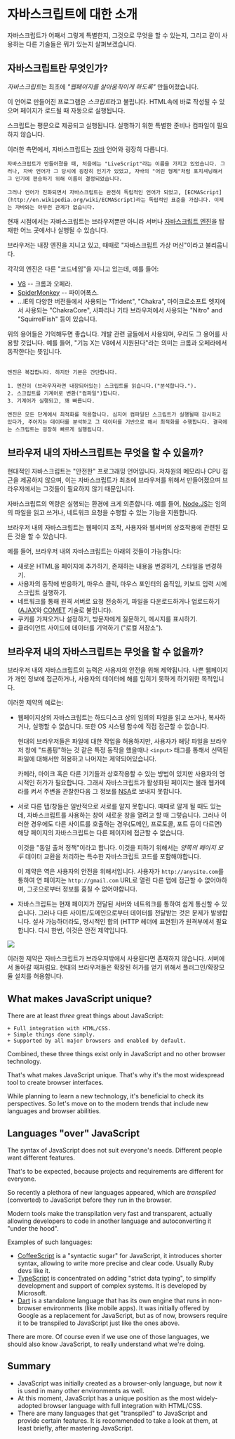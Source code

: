 # 자바스크립트에 대한 소개

자바스크립트가 어째서 그렇게 특별한지, 그것으로 무엇을 할 수 있는지, 그리고 같이 사용하는 다른 기술들은 뭐가 있는지 살펴보겠습니다.

## 자바스크립트란 무엇인가?

*자바스크립트*는 최초에 *"웹페이지를 살아움직이게 하도록"* 만들어졌습니다.

이 언어로 만들어진 프로그램은 *스크립트*라고 불립니다. HTML속에 바로 작성될 수 있으며 페이지가 로드될 때 자동으로 실행됩니다.

스크립트는 평문으로 제공되고 실행됩니다. 실행하기 위한 특별한 준비나 컴파일이 필요하지 않습니다.

이러한 측면에서, 자바스크립트는 [자바](http://en.wikipedia.org/wiki/Java) 언어와 굉장히 다릅니다.

```smart header="왜 <u>자바</u>스크립트인가?"
자바스크립트가 만들어졌을 때, 처음에는 "LiveScript"라는 이름을 가지고 있었습니다. 그러나, 자바 언어가 그 당시에 굉장히 인기가 있었고, 자바의 "어린 형제"처럼 포지셔닝해서 그 인기에 편승하기 위해 이름이 결정되었습니다.

그러나 언어가 진화되면서 자바스크립트는 완전히 독립적인 언어가 되었고, [ECMAScript](http://en.wikipedia.org/wiki/ECMAScript)라는 독립적인 표준을 가집니다. 이제는 자바와는 아무런 관계가 없습니다.
```

현재 시점에서는 자바스크립트는 브라우저뿐만 아니라 서버나 [자바스크립트 엔진](https://en.wikipedia.org/wiki/JavaScript_engine)을 탑재한 어느 곳에서나 실행될 수 있습니다.

브라우저는 내장 엔진을 지니고 있고, 때때로 "자바스크립트 가상 머신"이라고 불리웁니다.

각각의 엔진은 다른 "코드네임"을 지니고 있는데, 예를 들어:

- [V8](https://en.wikipedia.org/wiki/V8_(JavaScript_engine)) -- 크롬과 오페라.
- [SpiderMonkey](https://en.wikipedia.org/wiki/SpiderMonkey) -- 파이어폭스.
- ...IE의 다양한 버전들에서 사용되는 "Trident", "Chakra", 마이크로소프트 엣지에서 사용되는 "ChakraCore", 사파리나 기타 브라우저에서 사용되는 "Nitro" and "SquirrelFish" 등이 있습니다.

위의 용어들은 기억해두면 좋습니다. 개발 관련 글들에서 사용되며, 우리도 그 용어를 사용할 것입니다. 예를 들어, "기능 X는 V8에서 지원된다"라는 의미는 크롬과 오페라에서 동작한다는 뜻입니다.

```smart header="엔진은 어떻게 동작할까?"

엔진은 복잡합니다. 하지만 기본은 간단합니다.

1. 엔진이 (브라우저라면 내장되어있는) 스크립트를 읽습니다.("분석합니다.").
2. 스크립트를 기계어로 변환("컴파일")합니다.
3. 기계어가 실행되고, 꽤 빠릅니다.

엔진은 모든 단계에서 최적화를 적용합니다. 심지어 컴파일된 스크립트가 실행될때 감시하고 있다가, 주어지는 데이터를 분석하고 그 데이터를 기반으로 해서 최적화를 수행합니다. 결국에는 스크립트는 굉장히 빠르게 실행됩니다.
```

## 브라우저 내의 자바스크립트는 무엇을 할 수 있을까?

현대적인 자바스크립트는 "안전한" 프로그래밍 언어입니다. 저차원의 메모리나 CPU 접근을 제공하지 않으며, 이는 자바스크립트가 최초에 브라우저를 위해서 만들어졌으며 브라우저에서는 그것들이 필요하지 않기 때문입니다.

자바스크립트의 역량은 실행되는 환경에 크게 의존합니다. 예를 들어, [Node.JS](https://wikipedia.org/wiki/Node.js)는 임의의 파일을 읽고 쓰거나, 네트워크 요청을 수행할 수 있는 기능을 지원합니다.

브라우저 내의 자바스크립트는 웹페이지 조작, 사용자와 웹서버의 상호작용에 관련된 모든 것을 할 수 있습니다.

예를 들어, 브라우저 내의 자바스크립트는 아래의 것들이 가능합니다:

- 새로운 HTML을 페이지에 추가하기, 존재하는 내용을 변경하기, 스타일을 변경하기.
- 사용자의 동작에 반응하기, 마우스 클릭, 마우스 포인터의 움직임, 키보드 입력 시에 스크립트 실행하기.
- 네트워크를 통해 원격 서버로 요청 전송하기, 파일을 다운로드하거나 업로드하기 ([AJAX](https://en.wikipedia.org/wiki/Ajax_(programming))와 [COMET](https://en.wikipedia.org/wiki/Comet_(programming)) 기술로 불립니다).
- 쿠키를 가져오거나 설정하기, 방문자에게 질문하기, 메시지를 표시하기.
- 클라이언트 사이드에 데이터를 기억하기 ("로컬 저장소").

## 브라우저 내의 자바스크립트는 무엇을 할 수 없을까?

브라우저 내의 자바스크립트의 능력은 사용자의 안전을 위해 제약됩니다. 나쁜 웹페이지가 개인 정보에 접근하거나, 사용자의 데이터에 해를 입히기 못하게 하기위한 목적입니다.

이러한 제약의 예로는:

- 웹페이지상의 자바스크립트는 하드디스크 상의 임의의 파일을 읽고 쓰거나, 복사하거나, 실행할 수 없습니다. 또한 OS 시스템 함수에 직접 접근할 수 없습니다.

    현대의 브라우저들은 파일에 대한 작업을 허용하지만, 사용자가 해당 파일을 브라우저 창에 "드롭핑"하는 것 같은 특정 동작을 했을때나 `<input>` 태그를 통해서 선택된 파일에 대해서만 허용하고 나머지는 제약되어있습니다.

    카메라, 마이크 혹은 다른 기기들과 상호작용할 수 있는 방법이 있지만 사용자의 명시적인 허가가 필요합니다. 그래서 자바스크립트가 활성화된 페이지는 몰래 웹카메라를 켜서 주변을 관찰한다음 그 정보를 [NSA](https://en.wikipedia.org/wiki/National_Security_Agency)로 보내지 못합니다.
- 서로 다른 탭/창들은 일반적으로 서로를 알지 못합니다. 때때로 알게 될 때도 있는데, 자바스크립트를 사용하는 창이 새로운 창을 열려고 할 때 그렇습니다. 그러나 이러한 경우에도 다른 사이트를 호출하는 경우(도메인, 프로토콜, 포트 등이 다르면) 해당 페이지의 자바스크립트는 다른 페이지에 접근할 수 없습니다.

    이것을 "동일 출처 정책"이라고 합니다. 이것을 피하기 위해서는 *양쪽의 페이지 모두* 데이터 교환을 처리하는 특수한 자바스크립트 코드를 포함해야합니다.

    이 제약은 역은 사용자의 안전을 위해서입니다. 사용자가 `http://anysite.com`를 통하여 연 페이지는 `http://gmail.com` URL로 열린 다른 탭에 접근할 수 없어야하며, 그곳으로부터 정보를 훔칠 수 없어야합니다.
- 자바스크립트는 현재 페이지가 전달된 서버와 네트워크를 통하여 쉽게 통신할 수 있습니다. 그러나 다른 사이트/도메인으로부터 데이터를 전달받는 것은 문제가 발생합니다. 설사 가능하더라도, 명시적인 합의 (HTTP 헤더에 표현된)가 원격부에서 필요합니다. 다시 한번, 이것은 안전 제약입니다.

![](limitations.png)

이러한 제약은 자바스크립트가 브라우저밖에서 사용된다면 존재하지 않습니다. 서버에서 돌아갈 때처럼요. 현대의 브라우저들은 확장된 허가를 얻기 위해서 플러그인/확장모듈 설치를 허용합니다.

## What makes JavaScript unique?

There are at least *three* great things about JavaScript:

```compare
+ Full integration with HTML/CSS.
+ Simple things done simply.
+ Supported by all major browsers and enabled by default.
```

Combined, these three things exist only in JavaScript and no other browser technology.

That's what makes JavaScript unique. That's why it's the most widespread tool to create browser interfaces.

While planning to learn a new technology, it's beneficial to check its perspectives. So let's move on to the modern trends that include new languages and browser abilities.


## Languages "over" JavaScript

The syntax of JavaScript does not suit everyone's needs. Different people want different features.

That's to be expected, because projects and requirements are different for everyone.

So recently a plethora of new languages appeared, which are *transpiled* (converted) to JavaScript before they run in the browser.

Modern tools make the transpilation very fast and transparent, actually allowing developers to code in another language and autoconverting it "under the hood".

Examples of such languages:

- [CoffeeScript](http://coffeescript.org/) is a "syntactic sugar" for JavaScript, it introduces shorter syntax, allowing to write more precise and clear code. Usually Ruby devs like it.
- [TypeScript](http://www.typescriptlang.org/) is concentrated on adding "strict data typing", to simplify development and support of complex systems. It is developed by Microsoft.
- [Dart](https://www.dartlang.org/) is a standalone language that has its own engine that runs in non-browser environments (like mobile apps). It was initially offered by Google as a replacement for JavaScript, but as of now, browsers require it to be transpiled to JavaScript just like the ones above.

There are more. Of course even if we use one of those languages, we should also know JavaScript, to really understand what we're doing.

## Summary

- JavaScript was initially created as a browser-only language, but now it is used in many other environments as well.
- At this moment, JavaScript has a unique position as the most widely-adopted browser language with full integration with HTML/CSS.
- There are many languages that get "transpiled" to JavaScript and provide certain features. It is recommended to take a look at them, at least briefly, after mastering JavaScript.

